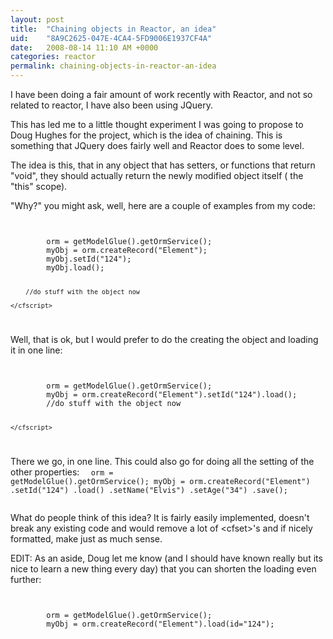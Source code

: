 ```yaml
---
layout: post
title:  "Chaining objects in Reactor, an idea"
uid:	"8A9C2625-047E-4CA4-5FD9006E1937CF4A"
date:   2008-08-14 11:10 AM +0000
categories: reactor
permalink: chaining-objects-in-reactor-an-idea
---
```

I have been doing a fair amount of work recently with Reactor, and not so related to reactor, I have also been using JQuery.

This has led me to a little thought experiment I was going to propose to Doug Hughes for the project, which is the idea of chaining. This is something that JQuery does fairly well and Reactor does to some level. 

The idea is this, that in any object that has setters, or functions that return "void", they should actually return the newly modified object itself ( the "this" scope).

"Why?" you might ask, well, here are a couple of examples from my code:

<code>
	<cfscript>
		orm = getModelGlue().getOrmService();
		myObj = orm.createRecord("Element");
		myObj.setId("124");
		myObj.load();
		
		//do stuff with the object now
	
	</cfscript>
</code>

Well, that is ok, but I would prefer to do the creating the object and loading it in one line:

<code>
	<cfscript>
		orm = getModelGlue().getOrmService();
		myObj = orm.createRecord("Element").setId("124").load();
		//do stuff with the object now
	
	</cfscript>
</code>


There we go, in one line. This could also go for doing all the setting of the other properties:
<code>
	<cfscript>
		orm = getModelGlue().getOrmService();
		myObj = orm.createRecord("Element")
					.setId("124")
					.load()
					.setName("Elvis")
					.setAge("34")
					.save();
	</cfscript>
</code>

What do people think of this idea? It is fairly easily implemented, doesn't break any existing code and would remove a lot of &lt;cfset&gt;'s and if nicely formatted, make just as much sense.

EDIT: As an aside, Doug let me know (and I should have known really but its nice to learn a new thing every day) that you can shorten the loading even further:

<code>
	<cfscript>
		orm = getModelGlue().getOrmService();
		myObj = orm.createRecord("Element").load(id="124");
	</cfscript>
</code>